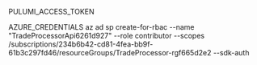 PULUMI_ACCESS_TOKEN

AZURE_CREDENTIALS
 az ad sp create-for-rbac --name "TradeProcessorApi6261d927" --role contributor --scopes /subscriptions/234b6b42-cd81-4fea-bb9f-61b3c297fd46/resourceGroups/TradeProcessor-rgf665d2e2 --sdk-auth